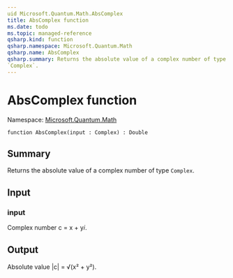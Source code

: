 ```yaml
---
uid Microsoft.Quantum.Math.AbsComplex
title: AbsComplex function
ms.date: todo
ms.topic: managed-reference
qsharp.kind: function
qsharp.namespace: Microsoft.Quantum.Math
qsharp.name: AbsComplex
qsharp.summary: Returns the absolute value of a complex number of type
`Complex`.
---
```


# AbsComplex function

Namespace: [Microsoft.Quantum.Math](xref:Microsoft.Quantum.Math)

```qsharp
function AbsComplex(input : Complex) : Double
```

## Summary
Returns the absolute value of a complex number of type
`Complex`.

## Input
### input
Complex number c = x + y𝑖.

## Output
Absolute value |c| = √(x² + y²).
